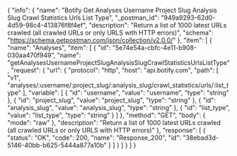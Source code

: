 {
  "info": {
    "name": "Botify Get Analyses Username Project Slug Analysis Slug Crawl Statistics Urls List Type",
    "_postman_id": "949a9293-62d0-4d59-98c4-413876f8f4ef",
    "description": "Return a list of 1000 latest URLs crawled (all crawled URLs or only URLS with HTTP errors)",
    "schema": "https://schema.getpostman.com/json/collection/v2.0.0/"
  },
  "item": [
    {
      "name": "Analyses",
      "item": [
        {
          "id": "5e74e54a-cbfc-4e11-b908-030aa470f949",
          "name": "getAnalysesUsernameProjectSlugAnalysisSlugCrawlStatisticsUrlsListType",
          "request": {
            "url": {
              "protocol": "http",
              "host": "api.botify.com",
              "path": [
                "v1",
                "analyses/:username/:project_slug/:analysis_slug/crawl_statistics/urls/:list_type"
              ],
              "variable": [
                {
                  "id": "username",
                  "value": "username",
                  "type": "string"
                },
                {
                  "id": "project_slug",
                  "value": "project_slug",
                  "type": "string"
                },
                {
                  "id": "analysis_slug",
                  "value": "analysis_slug",
                  "type": "string"
                },
                {
                  "id": "list_type",
                  "value": "list_type",
                  "type": "string"
                }
              ]
            },
            "method": "GET",
            "body": {
              "mode": "raw"
            },
            "description": "Return a list of 1000 latest URLs crawled (all crawled URLs or only URLS with HTTP errors)"
          },
          "response": [
            {
              "status": "OK",
              "code": 200,
              "name": "Response_200",
              "id": "38ebad3d-5146-40bb-b625-5444a877a10b"
            }
          ]
        }
      ]
    }
  ]
}